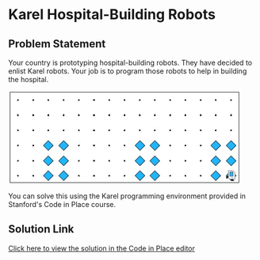 # Karel Hospital-Building Robots

## Problem Statement

Your country is prototyping hospital-building robots. They have decided to enlist Karel robots. Your job is to program those robots to help in building the hospital.

![Sample Result](result.jpeg)

You can solve this using the Karel programming environment provided in Stanford's Code in Place course.

## Solution Link

[Click here to view the solution in the Code in Place editor](https://codeinplace.stanford.edu/cip5/share/frnPHIr3sY6KFsS0vyiF)


